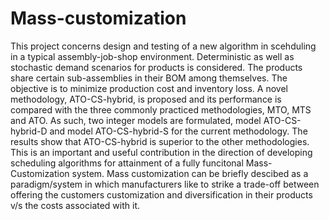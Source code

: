 # Mass-customization

This project concerns design and testing of a new algorithm in scehduling in a typical assembly-job-shop environment. 
Deterministic as well as stochastic demand scenarios for products is considered. The products share certain sub-assemblies in their BOM among themselves.
The objective is to minimize production cost and inventory loss. 
A novel methodology, ATO-CS-hybrid, is proposed and its performance is compared with the three commonly practiced methodologies, MTO, MTS and ATO. 
As such, two integer models are formulated, model ATO-CS-hybrid-D and model ATO-CS-hybrid-S for the current methodology. 
The results show that ATO-CS-hybrid is superior to the other methodologies. 
This is an important and useful contribution in the direction of developing scheduling algorithms for attainment of a fully funcitonal Mass-Customization system.
Mass customization can be briefly descibed as a paradigm/system in which manufacturers like to strike a trade-off between offering the customers customization and diversification in their products v/s the costs associated with it.
